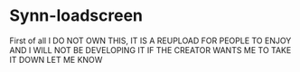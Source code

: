 # Synn-loadscreen
First of all I DO NOT OWN THIS, IT IS A REUPLOAD FOR PEOPLE TO ENJOY AND I WILL NOT BE DEVELOPING IT IF THE CREATOR WANTS ME TO TAKE IT DOWN LET ME KNOW
